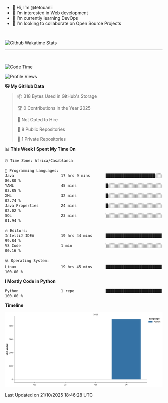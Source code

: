 - 👋 Hi, I’m @tetouanii
- 👀 I’m interested in Web development
- 🌱 I’m currently learning DevOps
- 💞️ I’m looking to collaborate on Open Source Projects

<br/>


![Github Wakatime Stats](https://github-readme-stats.vercel.app/api/wakatime/?username=@walidbosso&layout=compact&&theme=default&link="https://www.github.com/USERNAME/") 

--- 

<br/>


  
<!--START_SECTION:waka-->
![Code Time](http://img.shields.io/badge/Code%20Time-742%20hrs%2054%20mins-blue)

![Profile Views](http://img.shields.io/badge/Profile%20Views-1-blue)

**🐱 My GitHub Data** 

> 📦 318 Bytes Used in GitHub's Storage 
 > 
> 🏆 0 Contributions in the Year 2025
 > 
> 🚫 Not Opted to Hire
 > 
> 📜 8 Public Repositories 
 > 
> 🔑 1 Private Repositories 
 > 
📊 **This Week I Spent My Time On** 

```text
🕑︎ Time Zone: Africa/Casablanca

💬 Programming Languages: 
Java                     17 hrs 9 mins       ██████████████████████░░░   86.80 % 
YAML                     45 mins             █░░░░░░░░░░░░░░░░░░░░░░░░   03.85 % 
XML                      32 mins             █░░░░░░░░░░░░░░░░░░░░░░░░   02.74 % 
Java Properties          24 mins             █░░░░░░░░░░░░░░░░░░░░░░░░   02.02 % 
SQL                      23 mins             ░░░░░░░░░░░░░░░░░░░░░░░░░   01.94 % 

🔥 Editors: 
IntelliJ IDEA            19 hrs 44 mins      █████████████████████████   99.84 % 
VS Code                  1 min               ░░░░░░░░░░░░░░░░░░░░░░░░░   00.16 % 

💻 Operating System: 
Linux                    19 hrs 45 mins      █████████████████████████   100.00 % 
```

**I Mostly Code in Python** 

```text
Python                   1 repo              █████████████████████████   100.00 % 
```



**Timeline**

![Lines of Code chart](https://raw.githubusercontent.com/tetouanii/tetouanii/main/assets/bar_graph.png)


 Last Updated on 21/10/2025 18:46:28 UTC
<!--END_SECTION:waka-->
